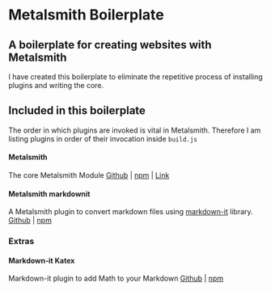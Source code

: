 # Metalsmith Boilerplate
## A boilerplate for creating websites with Metalsmith
I have created this boilerplate to eliminate the repetitive process of installing plugins and writing the core.
## Included in this boilerplate
The order in which plugins are invoked is vital in Metalsmith. Therefore I am listing plugins in order of their invocation inside `build.js`

#### Metalsmith
The core Metalsmith Module 
[Github][metalsmith-github] | [npm][metalsmith-npm] | [Link][metalsmith]

#### Metalsmith markdownit
A Metalsmith plugin to convert markdown files using [markdown-it][markdown-it] library.
[Github][metalsmith-markdownit-github] | [npm][metalsmith-markdownit-npm]

### Extras
#### Markdown-it Katex
Markdown-it plugin to add Math to your Markdown
[Github][markdown-it-katex-github] | [npm][markdown-it-katex-npm]

[metalsmith-github]: https://github.com/segmentio/metalsmith
[metalsmith-npm]: https://www.npmjs.com/package/metalsmith
[metalsmith]: http://metalsmith.io

[metalsmith-markdownit-github]: https://github.com/mayo/metalsmith-markdownit
[metalsmith-markdownit-npm]: https://www.npmjs.com/package/metalsmith-markdownit
[markdown-it]: https://github.com/markdown-it/markdown-it

[markdown-it-katex-github]: https://github.com/waylonflinn/markdown-it-katex
[markdown-it-katex-npm]: https://www.npmjs.com/package/markdown-it-katex/